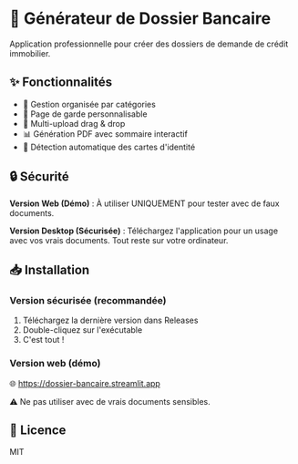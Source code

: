 # 📁 Générateur de Dossier Bancaire

Application professionnelle pour créer des dossiers de demande de crédit immobilier.

## ✨ Fonctionnalités

- 📄 Gestion organisée par catégories
- 🎨 Page de garde personnalisable
- 🔄 Multi-upload drag & drop
- 📊 Génération PDF avec sommaire interactif
- 🤖 Détection automatique des cartes d'identité

## 🔒 Sécurité

**Version Web (Démo)** : À utiliser UNIQUEMENT pour tester avec de faux documents.

**Version Desktop (Sécurisée)** : Téléchargez l'application pour un usage avec vos vrais documents. Tout reste sur votre ordinateur.

## 📥 Installation

### Version sécurisée (recommandée)

1. Téléchargez la dernière version dans Releases
2. Double-cliquez sur l'exécutable
3. C'est tout !

### Version web (démo)

🌐 https://dossier-bancaire.streamlit.app

⚠️ Ne pas utiliser avec de vrais documents sensibles.

## 📝 Licence

MIT